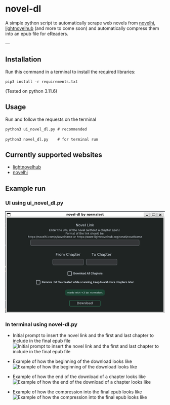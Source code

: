 # novel-dl
A simple python script to automatically scrape web novels from [novelhi](https://novelhi.com), [lightnovelhub](https://www.lightnovelhub.org/home) (and more to come soon) and automatically compress them into an epub file for eReaders.

—

## Installation
Run this command in a terminal to install the required libraries:
```
pip3 install -r requirements.txt
```
(Tested on python 3.11.6)

## Usage
Run and follow the requests on the terminal 
```
python3 ui_novel_dl.py # recommended

python3 novel_dl.py    # for terminal run
```
## Currently supported websites
- [lightnovelhub](https://www.lightnovelhub.org/home)
- [novelhi](https://novelhi.com) 
## Example run 

### UI using ui_novel_dl.py
![Example using tkinter](./screenshots/ui.png)


### In terminal using novel-dl.py
- Initial prompt to insert the novel link and the first and last chapter to include in the final epub file
![Initial prompt to insert the novel link and the first and last chapter to include in the final epub file](https://imgur.com/yH8c4cH.png)

- Example of how the beginning of the download looks like
![Example of how the beginning of the download looks like](https://imgur.com/r3x0tpm.png)

- Example of how the end of the download of a chapter looks like
![Example of how the end of the download of a chapter looks like](https://imgur.com/95zwBPz.png)

- Example of how the compression into the final epub looks like
![Example of how the compression into the final epub looks like](https://imgur.com/MySZ15s.png)

